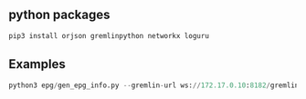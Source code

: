 ## python packages
```bash
pip3 install orjson gremlinpython networkx loguru
```

## Examples
```python
python3 epg/gen_epg_info.py --gremlin-url ws://172.17.0.10:8182/gremlin --tx 0x0742b138a78ad9bd5d0b55221d514637313bc64c40272ca98c8d0417a519e2e4 --graphml /exported-graphs/0x0742b138a78ad9bd5d0b55221d514637313bc64c40272ca98c8d0417a519e2e4.xml -o frontend/tmp
```